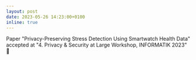 ```yaml
---
layout: post
date: 2023-05-26 14:23:00+0100
inline: true
---
```


Paper "Privacy-Preserving Stress Detection Using Smartwatch Health Data" accepted at "4. Privacy & Security at Large Workshop, INFORMATIK 2023" 🎉